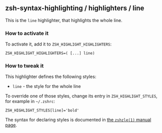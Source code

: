 zsh-syntax-highlighting / highlighters / line
---------------------------------------------

This is the `line` highlighter, that highlights the whole line.


### How to activate it

To activate it, add it to `ZSH_HIGHLIGHT_HIGHLIGHTERS`:

    ZSH_HIGHLIGHT_HIGHLIGHTERS=( [...] line)


### How to tweak it

This highlighter defines the following styles:

* `line` - the style for the whole line

To override one of those styles, change its entry in `ZSH_HIGHLIGHT_STYLES`,
for example in `~/.zshrc`:

    ZSH_HIGHLIGHT_STYLES[line]='bold'

The syntax for declaring styles is documented in [the `zshzle(1)` manual
page](http://zsh.sourceforge.net/Doc/Release/Zsh-Line-Editor.html#SEC135).
